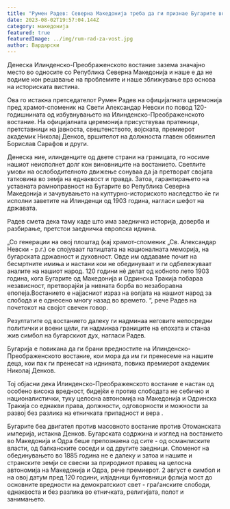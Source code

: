 ```yaml
---
title: "Румен Радев: Северна Македонија треба да ги признае Бугарите во својот Устав"
date: 2023-08-02T19:57:04.144Z
category: македонија
featured: true
featuredImage: ../img/rum-rad-za-vost.jpg
author: Вардарски
---
```

Денеска Илинденско-Преображенското востание зазема значајно место во односите со Република Северна Македонија и наше е да не водиме кон решавање на проблемите и наше зближување врз основа на историската вистина.

Ова го истакна претседателот Румен Радев на официјалната церемонија пред храмот-споменик на Свети Александар Невски по повод 120-годишнината од избувнувањето на Илинденско-Преображенското востание. На официјалната церемонија присуствуваа пратеници, претставници на јавноста, свештенството, војската, премиерот академик Николај Денков, вршителот на должноста главен обвинител Борислав Сарафов и други.

Денеска ние, илинденците од двете страни на границата, го носиме нашиот неисполнет долг кон виновниците на востанието. Светлите умови на ослободителното движење сонуваа да ја претворат својата татковина во земја на еднаквост и правда. Затоа, гарантирањето на уставната рамноправност на Бугарите во Република Северна Македонија и зачувувањето на културно-историското наследство ќе ги исполни заветите на Илинденци од 1903 година, нагласи шефот на државата.

Радев смета дека таму каде што има заедничка историја, доверба и разбирање, претстои заедничка европска иднина.

„Со генерации на овој плоштад (кај храмот-споменик „Св. Александар Невски - р.г.) се спојуваат патиштата на националната меморија, на бугарската државност и духовност. Овде им оддаваме почит на бесмртните имиња и настани кои не обединуваат и ги одбележуваат аналите на нашиот народ. 120 години нè делат од кобното лето 1903 година, кога Бугарите од Македонија и Одринска Тракија побараа независност, претворајќи ја нивната борба во незаборавна епопеја.Востанието е најјасниот израз на волјата на нашиот народ за слобода и е однесено многу назад во времето. “, рече Радев на почетокот на својот свечен говор.

Резултатите од востанието далеку ги надминаа неговите непосредни политички и воени цели, ги надминаа границите на епохата и станаа жив симбол на бугарскиот дух, нагласи Радев.

Бугарија е повикана да ги брани вредностите на Илинденско-Преображенското востание, кои мора да им ги пренесеме на нашите деца, кои пак ги пренесат на иднината, повика премиерот академик Николај Денков.

Тој објасни дека Илинденско-Преображенското востание е настан од особено висока вредност, бидејќи е против слободата не себично и националистички, туку целосна автономија на Македонија и Одринска Тракија со еднакви права, должности, одговорности и можности за развој без разлика на етничката припадност и вера .

Бугарите беа двигател против масовното востание против Отоманската империја, истакна Денков. Бугарската содржина и изглед на востанието во Македонија и Одра беше препознаена од сите - од османлиските власти, од балканските соседи и од другите заедници. Споменот на обединувањето во 1885 година не е далеку и затоа и нашите и странските земји се свесни за природниот правец на целосна автономија на Македонија и Одра, рече премиерот. 2 август е симбол и на овој датум пред 120 години, илјадници бунтовници фрлија мост до основните вредности на демократскиот свет - граѓанските слободи, еднаквоста и без разлика во етничката, религијата, полот и занимањето.
